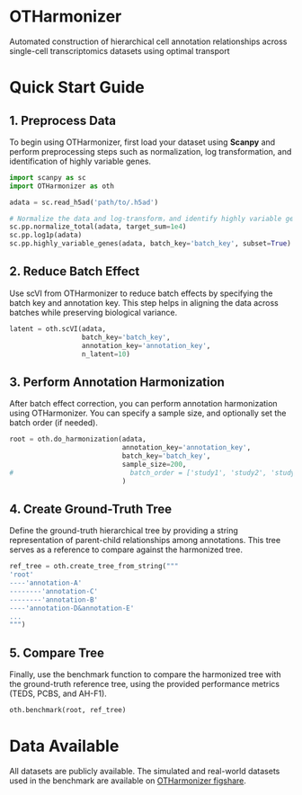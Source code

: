 # OTHarmonizer
Automated construction of hierarchical cell annotation relationships across single-cell transcriptomics datasets using optimal transport

# Quick Start Guide

## 1. Preprocess Data
To begin using OTHarmonizer, first load your dataset using **Scanpy** and perform preprocessing steps such as normalization, log transformation, and identification of highly variable genes.
```python
import scanpy as sc
import OTHarmonizer as oth

adata = sc.read_h5ad('path/to/.h5ad')

# Normalize the data and log-transform，and identify highly variable genes
sc.pp.normalize_total(adata, target_sum=1e4)
sc.pp.log1p(adata)
sc.pp.highly_variable_genes(adata, batch_key='batch_key', subset=True)
```

## 2. Reduce Batch Effect
Use scVI from OTHarmonizer to reduce batch effects by specifying the batch key and annotation key. This step helps in aligning the data across batches while preserving biological variance.
```python
latent = oth.scVI(adata, 
                  batch_key='batch_key', 
                  annotation_key='annotation_key', 
                  n_latent=10)
```

## 3. Perform Annotation Harmonization
After batch effect correction, you can perform annotation harmonization using OTHarmonizer. You can specify a sample size, and optionally set the batch order (if needed).
```python
root = oth.do_harmonization(adata, 
                            annotation_key='annotation_key', 
                            batch_key='batch_key', 
                            sample_size=200,
#                             batch_order = ['study1', 'study2', 'study3']
                            )
```

## 4. Create Ground-Truth Tree
Define the ground-truth hierarchical tree by providing a string representation of parent-child relationships among annotations. This tree serves as a reference to compare against the harmonized tree.
```python
ref_tree = oth.create_tree_from_string("""
'root'
----'annotation-A'
--------'annotation-C'
--------'annotation-B'
----'annotation-D&annotation-E'
...
""")
```

## 5. Compare Tree
Finally, use the benchmark function to compare the harmonized tree with the ground-truth reference tree, using the provided performance metrics (TEDS, PCBS, and AH-F1).
```python
oth.benchmark(root, ref_tree)
```

# Data Available
All datasets are publicly available. The simulated and real-world datasets used in the benchmark are available on [OTHarmonizer figshare](https://figshare.com/articles/dataset/OTHarmonizer/28243205).

